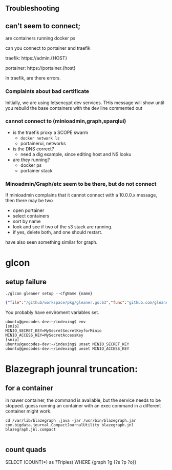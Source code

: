 ## Troubleshooting 

## can't seem to connect;
are containers running
docker ps

can you connect to portainer and traefik

traefik: https://admin.{HOST}

portainer: https://portainer.{host}

In traefik, are there errors.

### Complaints about bad certificate
Initially, we are using letsencypt dev services. THis message will show until you
rebuild the base containers with the dev line commented out

### cannot connect to (minioadmin,graph,sparqlui)
* is the traefik proxy a SCOPE swarm
  * `docker network ls`
  * portainerui, networks
* is the DNS correct?
  * need a dig example, since editing host and NS looku
* are they running?
  * docker ps
  * portainer stack 

### Minoadmin/Graph/etc seem to be there, but do not connect
If minioadmin complains that it cannot connect with a 10.0.0.x message, then there 
may be two

* open portainer
* select containers
* sort by name
* look and see if two of the s3 stack are running.
* if yes, delete both, and one should restart.

have also seen something similar for graph.

# glcon
## setup failure 
`./glcon gleaner setup --cfgName {name}`
```json
{"file":"/github/workspace/pkg/gleaner.go:63","func":"github.com/gleanerio/gleaner/pkg.Setup","level":"error","msg":"Connection issue, make sure the minio server is running and accessible.The Access Key Id you provided does not exist in our records.","time":"2022-07-22T19:08:01Z"}
```
You probably have enviroment variables set.
```shell
ubuntu@geocodes-dev:~/indexing$ env
[snip]
MINIO_SECRET_KEY=MySecretSecretKeyforMinio
MINIO_ACCESS_KEY=MySecretAccessKey
[snip]
ubuntu@geocodes-dev:~/indexing$ unset MINIO_SECRET_KEY
ubuntu@geocodes-dev:~/indexing$ unset MINIO_ACCESS_KEY
```


# Blazegraph jounral truncation:


## for a container
in nawer container, the command is available, but the service needs to be stopped.
guess running an container with an exec command in a different container might work.

```
cd /var/lib/blazegraph ;java -jar /usr/bin/blazegraph.jar com.bigdata.journal.CompactJournalUtility blazegraph.jnl blazegraph.jnl.compact


```


## count quads 
SELECT (COUNT(*) as ?Triples) WHERE {graph ?g {?s ?p ?o}}
